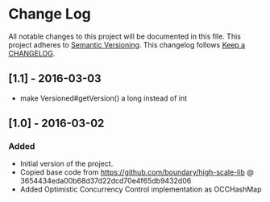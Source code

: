 # Change Log
All notable changes to this project will be documented in this file.
This project adheres to [Semantic Versioning](http://semver.org/).
This changelog follows [Keep a CHANGELOG](http://keepachangelog.com/).

## [1.1] - 2016-03-03
* make Versioned#getVersion() a long instead of int

## [1.0] - 2016-03-02
### Added
* Initial version of the project.
* Copied base code from https://github.com/boundary/high-scale-lib @ 3654434eda00b68d37d22dcd70e4f65db9432d06
* Added Optimistic Concurrency Control implementation as OCCHashMap
